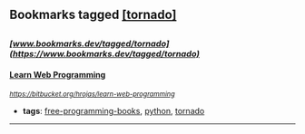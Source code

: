 ## Bookmarks tagged [[tornado]](https://www.bookmarks.dev?q=[tornado])

_<sup><sup>[www.bookmarks.dev/tagged/tornado](https://www.bookmarks.dev/tagged/tornado)</sup></sup>_
---
#### [Learn Web Programming](https://bitbucket.org/hrojas/learn-web-programming)
_<sup>https://bitbucket.org/hrojas/learn-web-programming</sup>_

* **tags**: [free-programming-books](../tagged/free-programming-books.md), [python](../tagged/python.md), [tornado](../tagged/tornado.md)
---
